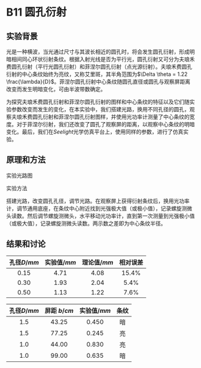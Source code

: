 # B11 圆孔衍射

## 实验背景

光是一种横波，当光通过尺寸与其波长相近的圆孔时，将会发生圆孔衍射，形成明暗相间同心环状衍射条纹。根据入射光线是否为平行光，圆孔衍射又可分为夫琅禾费圆孔衍射（平行光圆孔衍射）和菲涅尔圆孔衍射（点光源衍射）。夫琅禾费圆孔衍射的中心条纹始终为亮纹，又称艾里斑，其半角范围为$\Delta \theta = 1.22 \frac{\lambda}{D}$。菲涅尔圆孔衍射中心条纹随圆孔直径或圆孔与观察屏距离改变而发生明暗变化，可由半波带数确定。

为探究夫琅禾费圆孔衍射和菲涅尔圆孔衍射的图样和中心条纹的特征以及它们随实验参数改变而发生的变化，在本实验中，我们搭建光路，换用不同孔径的圆孔，观察夫琅禾费圆孔衍射和菲涅尔圆孔衍射图样，并使用光功率计测量了中心条纹的宽度。对于菲涅尔衍射，我们还改变了圆孔了观察屏的距离，以观察中心条纹的明暗变化。最后，我们在$Seelight$光学仿真平台上，使用同样的参数，进行了仿真实验。

## 原理和方法

实验光路图

实验方法

搭建光路，改变圆孔孔径，调节光路。在观察屏上获得衍射条纹后，换用光功率计，调节通用底座，在条纹中心附近找到光强极大值（或极小值），记录螺旋测微头读数。然后调节螺旋测微头，水平移动光功率计，直到第一次测量到光强极小值（或极大值），记录螺旋测微头读数。两示数之差即为中心条纹半径。

## 结果和讨论

| 孔径$D/mm$ | 实验值$/mm$ | 理论值$/mm$ | 相对误差 |
| :--------: | :---------: | :---------: | :------: |
|    0.15    |    4.71     |    4.08     |  15.4%   |
|    0.30    |    1.93     |    2.04     |   5.4%   |
|    0.50    |    1.13     |    1.22     |   7.6%   |

| 孔径$D/mm$ | 屏距 $b/cm$ | 实验值$/mm$ | 条纹 |
| :--------: | :---------: | :---------: | :--: |
|    1.5     |    43.25    |    0.450    |  暗  |
|    1.5     |    77.25    |    0.245    |  亮  |
|    1.0     |    44.00    |    0.830    |  亮  |
|    1.0     |    99.00    |    0.635    |  暗  |

